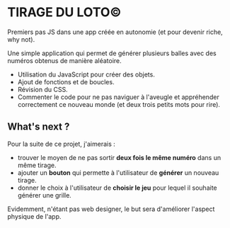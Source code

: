 # TIRAGE DU LOTO©

Premiers pas JS dans une app créée en autonomie (et pour devenir riche, why not).

Une simple application qui permet de générer plusieurs balles avec des numéros obtenus de manière aléatoire.

- Utilisation du JavaScript pour créer des objets.
- Ajout de fonctions et de boucles.
- Révision du CSS.
- Commenter le code pour ne pas naviguer à l'aveugle et appréhender correctement ce nouveau monde (et deux trois petits mots pour rire).

## What's next ?
Pour la suite de ce projet, j'aimerais :
- trouver le moyen de ne pas sortir **deux fois le même numéro** dans un même tirage.
- ajouter un **bouton** qui permette à l'utilisateur de **générer** un nouveau tirage.
- donner le choix à l'utilisateur de **choisir le jeu** pour lequel il souhaite générer une grille.

Evidemment, n'étant pas web designer, le but sera d'améliorer l'aspect physique de l'app.